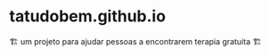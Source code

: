 # tatudobem.github.io

:building_construction: um projeto para ajudar pessoas a encontrarem terapia gratuita :building_construction:
